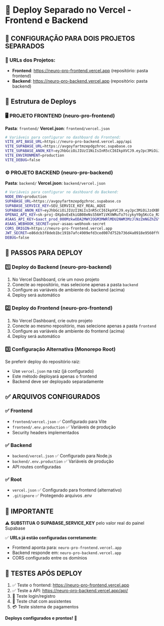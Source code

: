 # 🚀 Deploy Separado no Vercel - Frontend e Backend

## 📍 CONFIGURAÇÃO PARA DOIS PROJETOS SEPARADOS

### 🎯 URLs dos Projetos:
- **Frontend**: https://neuro-pro-frontend.vercel.app (repositório: pasta frontend)
- **Backend**: https://neuro-pro-backend.vercel.app (repositório: pasta backend)

## 📁 Estrutura de Deploys

### 🖥️ PROJETO FRONTEND (neuro-pro-frontend)
**Pasta**: `frontend/`
**Vercel.json**: `frontend/vercel.json`

```bash
# Variáveis para configurar no dashboard do Frontend:
VITE_API_BASE_URL=https://neuro-pro-backend.vercel.app/api
VITE_SUPABASE_URL=https://avgoyfartmzepdgzhroc.supabase.co
VITE_SUPABASE_ANON_KEY=eyJhbGciOiJIUzI1NiIsInR5cCI6IkpXVCJ9.eyJpc3MiOiJzdXBhYmFzZSIsInJlZiI6ImF2Z295ZmFydG16ZXBkZ3pocm9jIiwicm9sZSI6ImFub24iLCJpYXQiOjE3NTYyNDA5MDksImV4cCI6MjA3MTgxNjkwOX0.WiRurAg7vCXk-cAOTYOpFcvHrYPCuQPRvnujmtNnVEo
VITE_ENVIRONMENT=production
VITE_DEBUG=false
```

### ⚙️ PROJETO BACKEND (neuro-pro-backend)
**Pasta**: `backend/`
**Vercel.json**: `backend/vercel.json`

```bash
# Variáveis para configurar no dashboard do Backend:
NODE_ENV=production
SUPABASE_URL=https://avgoyfartmzepdgzhroc.supabase.co
SUPABASE_SERVICE_KEY=SEU_SERVICE_KEY_REAL_AQUI
SUPABASE_ANON_KEY=eyJhbGciOiJIUzI1NiIsInR5cCI6IkpXVCJ9.eyJpc3MiOiJzdXBhYmFzZSIsInJlZiI6ImF2Z295ZmFydG16ZXBkZ3pocm9jIiwicm9sZSI6ImFub24iLCJpYXQiOjE3NTYyNDA5MDksImV4cCI6MjA3MTgxNjkwOX0.WiRurAg7vCXk-cAOTYOpFcvHrYPCuQPRvnujmtNnVEo
OPENAI_API_KEY=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
ASAAS_API_KEY=$aact_prod_000MzkwODA2MWY2OGM3MWRlMDU2NWM3MzJlNzZmNGZhZGY6Ojc3MDZhMDQyLTY5YWQtNDk5NC04OTU1LWZkNjJjYzg4ZTMyZTo6JGFhY2hfNmFjMGJlMzAtNDMxOC00NTY2LWExZGUtYWRlNGI0ZDI1Nzhl
ASAAS_WEBHOOK_SECRET=your-asaas-webhook-secret
CORS_ORIGIN=https://neuro-pro-frontend.vercel.app
JWT_SECRET=e86dcb3f8deb1bc191b7afc4909efd3ced007d752b736d4a0918e9560ff0737f
DEBUG=false
```

## 🔄 PASSOS PARA DEPLOY

### 1️⃣ Deploy do Backend (neuro-pro-backend)
1. No Vercel Dashboard, crie um novo projeto
2. Conecte ao repositório, mas selecione apenas a pasta `backend`
3. Configure as variáveis de ambiente do backend (acima)
4. Deploy será automático

### 2️⃣ Deploy do Frontend (neuro-pro-frontend)
1. No Vercel Dashboard, crie outro projeto 
2. Conecte ao mesmo repositório, mas selecione apenas a pasta `frontend`
3. Configure as variáveis de ambiente do frontend (acima)
4. Deploy será automático

### 3️⃣ Configuração Alternativa (Monorepo Root)
Se preferir deploy do repositório raiz:
- Use `vercel.json` na raiz (já configurado)
- Este método deployará apenas o frontend
- Backend deve ser deployado separadamente

## ✅ ARQUIVOS CONFIGURADOS

### ✅ Frontend
- `frontend/vercel.json` ✅ Configurado para Vite
- `frontend/.env.production` ✅ Variáveis de produção
- Security headers implementados

### ✅ Backend  
- `backend/vercel.json` ✅ Configurado para Node.js
- `backend/.env.production` ✅ Variáveis de produção
- API routes configuradas

### ✅ Root
- `vercel.json` ✅ Configurado para frontend (alternativo)
- `.gitignore` ✅ Protegendo arquivos .env

## 🚨 IMPORTANTE

⚠️ **SUBSTITUA O SUPABASE_SERVICE_KEY** pelo valor real do painel Supabase

✅ **URLs já estão configuradas corretamente**:
- Frontend aponta para: `neuro-pro-frontend.vercel.app`
- Backend responde em: `neuro-pro-backend.vercel.app`
- CORS configurado entre os domínios

## 🧪 TESTES APÓS DEPLOY

1. ✅ Teste o frontend: https://neuro-pro-frontend.vercel.app
2. ✅ Teste a API: https://neuro-pro-backend.vercel.app/api/
3. 🔐 Teste login/registro
4. 💬 Teste chat com assistentes
5. 💳 Teste sistema de pagamentos

**Deploys configurados e prontos! 🎉**